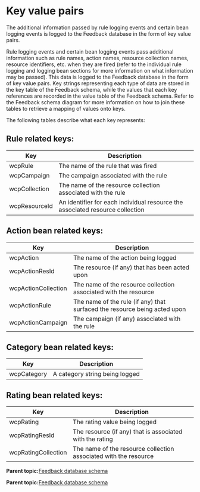 # Key value pairs

The additional information passed by rule logging events and certain bean logging events is logged to the Feedback database in the form of key value pairs.

Rule logging events and certain bean logging events pass additional information such as rule names, action names, resource collection names, resource identifiers, etc. when they are fired \(refer to the individual rule logging and logging bean sections for more information on what information may be passed\). This data is logged to the Feedback database in the form of key value pairs. Key strings representing each type of data are stored in the key table of the Feedback schema, while the values that each key references are recorded in the value table of the Feedback schema. Refer to the Feedback schema diagram for more information on how to join these tables to retrieve a mapping of values onto keys.

The following tables describe what each key represents:

## Rule related keys:

|Key|Description|
|---|-----------|
|wcpRule|The name of the rule that was fired|
|wcpCampaign|The campaign associated with the rule|
|wcpCollection|The name of the resource collection associated with the rule|
|wcpResourceId|An identifier for each individual resource the associated resource collection|

## Action bean related keys:

|Key|Description|
|---|-----------|
|wcpAction|The name of the action being logged|
|wcpActionResId|The resource \(if any\) that has been acted upon|
|wcpActionCollection|The name of the resource collection associated with the resource|
|wcpActionRule|The name of the rule \(if any\) that surfaced the resource being acted upon|
|wcpActionCampaign|The campaign \(if any\) associated with the rule|

## Category bean related keys:

|Key|Description|
|---|-----------|
|wcpCategory|A category string being logged|

## Rating bean related keys:

|Key|Description|
|---|-----------|
|wcpRating|The rating value being logged|
|wcpRatingResId|The resource \(if any\) that is associated with the rating|
|wcpRatingCollection|The name of the resource collection associated with the resource|

**Parent topic:**[Feedback database schema](../pzn/pzn_feedback_db_schema.md)

**Parent topic:**[Feedback database schema](../pzn/pzn_feedback_db_schema.md)

